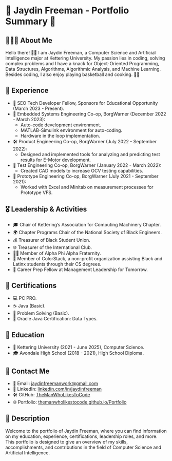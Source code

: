 # 🚀 Jaydin Freeman - Portfolio Summary 🚀

## 👨🏾‍💻 About Me
Hello there! 👋🏾 I am Jaydin Freeman, a Computer Science and Artificial Intelligence major at Kettering University. My passion lies in coding, solving complex problems and I have a knack for Object-Oriented Programming, Data Structures, Algorithms, Algorithmic Analysis, and Machine Learning. Besides coding, I also enjoy playing basketball and cooking. 🏀🍳

## 💼 Experience
- 🌟 SEO Tech Developer Fellow, Sponsors for Educational Opportunity (March 2023 - Present).
- 🔧 Embedded Systems Engineering Co-op, BorgWarner (December 2022 - March 2023):
    - Auto-code development environment.
    - MATLAB-Simulink environment for auto-coding.
    - Hardware in the loop implementation.
- 🛠️ Product Engineering Co-op, BorgWarner (July 2022 - September 2022):
    - Designed and implemented tools for analyzing and predicting test results for E-Motor development.
- 📐 Test Engineering Co-op, BorgWarner (January 2022 - March 2022):
    - Created CAD models to increase OCV testing capabilities.
- 🚀 Prototype Engineering Co-op, BorgWarner (July 2021 - September 2021):
    - Worked with Excel and Minitab on measurement processes for Prototype VFS.

## 🎖️ Leadership & Activities
- 🎓 Chair of Kettering’s Association for Computing Machinery Chapter.
- 🌍 Chapter Programs Chair of the National Society of Black Engineers.
- 💰 Treasurer of Black Student Union.
- 🌐 Treasurer of the International Club.
- 🤝🏾 Member of Alpha Phi Alpha Fraternity.
- 🎨 Member of ColorStack, a non-profit organization assisting Black and Latinx students through their CS degrees.
- 🚀 Career Prep Fellow at Management Leadership for Tomorrow.

## 📜 Certifications
- 💻 PC PRO.
- ☕ Java (Basic).
- 🧩 Problem Solving (Basic).
- 📘 Oracle Java Certification: Data Types.

## 📖 Education
- 🏫 Kettering University (2021 - June 2025), Computer Science.
- 🎓 Avondale High School (2018 - 2021), High School Diploma.

## 📧 Contact Me
- 📩 Email: [jaydinfreemanwork@gmail.com](mailto:jaydinfreemanwork@gmail.com)
- 💼 LinkedIn: [linkedin.com/in/jaydinfreeman](https://linkedin.com/in/jaydinfreeman)
- 🛠️ GitHub: [TheManWhoLikesToCode](https://github.com/TheManWhoLikesToCode)
- 🌐 Portfolio: [themanwholikestocode.github.io/Portfolio](https://themanwholikestocode.github.io/Portfolio/)

## 📝 Description
Welcome to the portfolio of Jaydin Freeman, where you can find information on my education, experience, certifications, leadership roles, and more. This portfolio is designed to give an overview of my skills, accomplishments, and contributions in the field of Computer Science and Artificial Intelligence.

